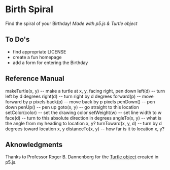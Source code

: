 # Birth Spiral
Find the spiral of your Birthday!
*Made with p5.js &amp; Turtle object*

## To Do's
- find appropriate LICENSE
- create a fun homepage
- add a form for entering the Birthday


## Reference Manual
  makeTurtle(x, y) -- make a turtle at x, y, facing right, pen down
  left(d) -- turn left by d degrees
  right(d) -- turn right by d degrees
  forward(p) -- move forward by p pixels
  back(p) -- move back by p pixels
  penDown() -- pen down
  penUp() -- pen up
  goto(x, y) -- go straight to this location
  setColor(color) -- set the drawing color
  setWeight(w) -- set line width to w
  face(d) -- turn to this absolute direction in degrees
  angleTo(x, y) -- what is the angle from my heading to location x, y?
  turnToward(x, y, d) -- turn by d degrees toward location x, y
  distanceTo(x, y) -- how far is it to location x, y?

## Aknowledgments
Thanks to Professor Roger B. Dannenberg for the [Turtle object](https://courses.ideate.cmu.edu/15-104/f2016/turtle-graphics/) created in p5.js.

